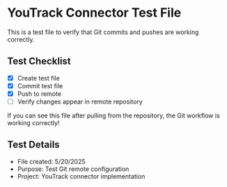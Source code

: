# YouTrack Connector Test File

This is a test file to verify that Git commits and pushes are working correctly. 

## Test Checklist

- [x] Create test file
- [x] Commit test file
- [x] Push to remote
- [ ] Verify changes appear in remote repository

If you can see this file after pulling from the repository, the Git workflow is working correctly!

## Test Details

- File created: 5/20/2025
- Purpose: Test Git remote configuration
- Project: YouTrack connector implementation
